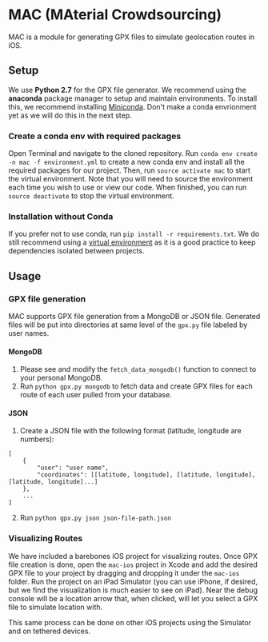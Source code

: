 # MAC (MAterial Crowdsourcing)
MAC is a module for generating GPX files to simulate geolocation routes in iOS.

## Setup
We use **Python 2.7** for the GPX file generator. We recommend using the **anaconda** package manager to setup and maintain environments. To install this, we recommend installing [Miniconda](https://conda.io/miniconda.html). Don't make a conda envrionment yet as we will do this in the next step.

### Create a conda env with required packages
Open Terminal and navigate to the cloned repository. Run `conda env create -n mac -f environment.yml` to create a new conda env and install all the required packages for our project. Then, run `source activate mac` to start the virtual environment. Note that you will need to source the environment each time you wish to use or view our code. When finished, you can run  `source deactivate` to stop the virtual environment.

### Installation without Conda
If you prefer not to use conda, run `pip install -r requirements.txt`. We do still recommend using a [virtual environment](http://python-guide-pt-br.readthedocs.io/en/latest/dev/virtualenvs/) as it is a good practice to keep dependencies isolated between projects.

## Usage
### GPX file generation
MAC supports GPX file generation from a MongoDB or JSON file. Generated files will be put into directories at same level of the `gpx.py` file labeled by user names. 
#### MongoDB
1. Please see and modify the `fetch_data_mongodb()` function to connect to your personal MongoDB.
2. Run `python gpx.py mongodb` to fetch data and create GPX files for each route of each user pulled from your database.
#### JSON
1. Create a JSON file with the following format (latitude, longitude are numbers):
```
[
    {
        "user": "user name",
        "coordinates": [[latitude, longitude], [latitude, longitude], [latitude, longitude]...]
    },
    ...
]
```
2. Run `python gpx.py json json-file-path.json`

### Visualizing Routes
We have included a barebones iOS project for visualizing routes. Once GPX file creation is done, open the `mac-ios` project in Xcode and add the desired GPX file to your project by dragging and dropping it under the `mac-ios` folder. Run the project on an iPad Simulator (you can use iPhone, if desired, but we find the visualization is much easier to see on iPad). Near the debug console will be a location arrow that, when clicked, will let you select a GPX file to simulate location with.

This same process can be done on other iOS projects using the Simulator and on tethered devices.
